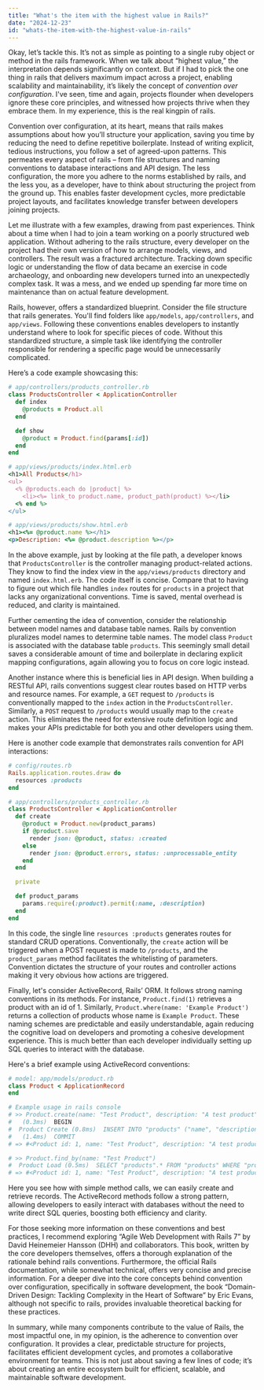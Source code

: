 ```yaml
---
title: "What's the item with the highest value in Rails?"
date: "2024-12-23"
id: "whats-the-item-with-the-highest-value-in-rails"
---
```


Okay, let’s tackle this. It’s not as simple as pointing to a single ruby object or method in the rails framework. When we talk about “highest value,” the interpretation depends significantly on context. But if I had to pick the one thing in rails that delivers maximum impact across a project, enabling scalability and maintainability, it’s likely the concept of *convention over configuration*. I've seen, time and again, projects flounder when developers ignore these core principles, and witnessed how projects thrive when they embrace them. In my experience, this is the real kingpin of rails.

Convention over configuration, at its heart, means that rails makes assumptions about how you’ll structure your application, saving you time by reducing the need to define repetitive boilerplate. Instead of writing explicit, tedious instructions, you follow a set of agreed-upon patterns. This permeates every aspect of rails – from file structures and naming conventions to database interactions and API design. The less configuration, the more you adhere to the norms established by rails, and the less you, as a developer, have to think about structuring the project from the ground up. This enables faster development cycles, more predictable project layouts, and facilitates knowledge transfer between developers joining projects.

Let me illustrate with a few examples, drawing from past experiences. Think about a time when I had to join a team working on a poorly structured web application. Without adhering to the rails structure, every developer on the project had their own version of how to arrange models, views, and controllers. The result was a fractured architecture. Tracking down specific logic or understanding the flow of data became an exercise in code archaeology, and onboarding new developers turned into an unexpectedly complex task. It was a mess, and we ended up spending far more time on maintenance than on actual feature development.

Rails, however, offers a standardized blueprint. Consider the file structure that rails generates. You'll find folders like `app/models`, `app/controllers`, and `app/views`. Following these conventions enables developers to instantly understand where to look for specific pieces of code. Without this standardized structure, a simple task like identifying the controller responsible for rendering a specific page would be unnecessarily complicated.

Here’s a code example showcasing this:

```ruby
# app/controllers/products_controller.rb
class ProductsController < ApplicationController
  def index
    @products = Product.all
  end

  def show
    @product = Product.find(params[:id])
  end
end

# app/views/products/index.html.erb
<h1>All Products</h1>
<ul>
  <% @products.each do |product| %>
    <li><%= link_to product.name, product_path(product) %></li>
  <% end %>
</ul>

# app/views/products/show.html.erb
<h1><%= @product.name %></h1>
<p>Description: <%= @product.description %></p>
```

In the above example, just by looking at the file path, a developer knows that `ProductsController` is the controller managing product-related actions. They know to find the index view in the `app/views/products` directory and named `index.html.erb`. The code itself is concise. Compare that to having to figure out which file handles `index` routes for `products` in a project that lacks any organizational conventions. Time is saved, mental overhead is reduced, and clarity is maintained.

Further cementing the idea of convention, consider the relationship between model names and database table names. Rails by convention pluralizes model names to determine table names. The model class `Product` is associated with the database table `products`. This seemingly small detail saves a considerable amount of time and boilerplate in declaring explicit mapping configurations, again allowing you to focus on core logic instead.

Another instance where this is beneficial lies in API design. When building a RESTful API, rails conventions suggest clear routes based on HTTP verbs and resource names. For example, a `GET` request to `/products` is conventionally mapped to the `index` action in the `ProductsController`. Similarly, a `POST` request to `/products` would usually map to the `create` action. This eliminates the need for extensive route definition logic and makes your APIs predictable for both you and other developers using them.

Here is another code example that demonstrates rails convention for API interactions:

```ruby
# config/routes.rb
Rails.application.routes.draw do
  resources :products
end

# app/controllers/products_controller.rb
class ProductsController < ApplicationController
  def create
    @product = Product.new(product_params)
    if @product.save
      render json: @product, status: :created
    else
      render json: @product.errors, status: :unprocessable_entity
    end
  end

  private

  def product_params
    params.require(:product).permit(:name, :description)
  end
end
```

In this code, the single line `resources :products` generates routes for standard CRUD operations. Conventionally, the `create` action will be triggered when a POST request is made to `/products`, and the `product_params` method facilitates the whitelisting of parameters. Convention dictates the structure of your routes and controller actions making it very obvious how actions are triggered.

Finally, let's consider ActiveRecord, Rails’ ORM. It follows strong naming conventions in its methods. For instance, `Product.find(1)` retrieves a product with an id of 1. Similarly, `Product.where(name: 'Example Product')` returns a collection of products whose name is `Example Product`. These naming schemes are predictable and easily understandable, again reducing the cognitive load on developers and promoting a cohesive development experience. This is much better than each developer individually setting up SQL queries to interact with the database.

Here's a brief example using ActiveRecord conventions:

```ruby
# model: app/models/product.rb
class Product < ApplicationRecord
end

# Example usage in rails console
# >> Product.create(name: "Test Product", description: "A test product")
#   (0.3ms)  BEGIN
#  Product Create (0.8ms)  INSERT INTO "products" ("name", "description", "created_at", "updated_at") VALUES (?, ?, ?, ?)  [["name", "Test Product"], ["description", "A test product"], ["created_at", "2024-10-27 20:04:51.318519"], ["updated_at", "2024-10-27 20:04:51.318519"]]
#   (1.4ms)  COMMIT
# => #<Product id: 1, name: "Test Product", description: "A test product", created_at: "2024-10-27 20:04:51.318519 UTC", updated_at: "2024-10-27 20:04:51.318519 UTC">

# >> Product.find_by(name: "Test Product")
#  Product Load (0.5ms)  SELECT "products".* FROM "products" WHERE "products"."name" = ? LIMIT ?  [["name", "Test Product"], ["LIMIT", 1]]
# => #<Product id: 1, name: "Test Product", description: "A test product", created_at: "2024-10-27 20:04:51.318519 UTC", updated_at: "2024-10-27 20:04:51.318519 UTC">
```

Here you see how with simple method calls, we can easily create and retrieve records. The ActiveRecord methods follow a strong pattern, allowing developers to easily interact with databases without the need to write direct SQL queries, boosting both efficiency and clarity.

For those seeking more information on these conventions and best practices, I recommend exploring “Agile Web Development with Rails 7” by David Heinemeier Hansson (DHH) and collaborators. This book, written by the core developers themselves, offers a thorough explanation of the rationale behind rails conventions. Furthermore, the official Rails documentation, while somewhat technical, offers very concise and precise information. For a deeper dive into the core concepts behind convention over configuration, specifically in software development, the book “Domain-Driven Design: Tackling Complexity in the Heart of Software” by Eric Evans, although not specific to rails, provides invaluable theoretical backing for these practices.

In summary, while many components contribute to the value of Rails, the most impactful one, in my opinion, is the adherence to convention over configuration. It provides a clear, predictable structure for projects, facilitates efficient development cycles, and promotes a collaborative environment for teams. This is not just about saving a few lines of code; it’s about creating an entire ecosystem built for efficient, scalable, and maintainable software development.

